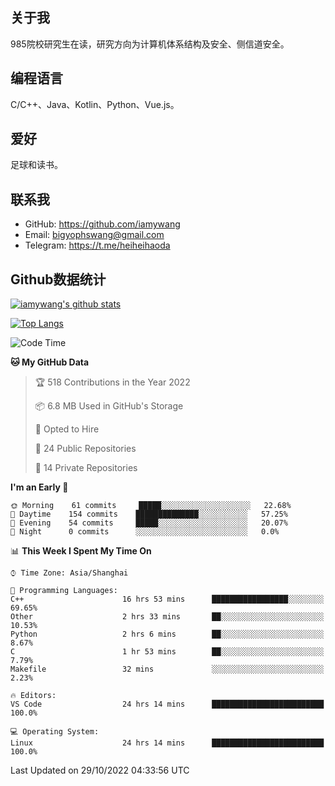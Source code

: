 ## 关于我

985院校研究生在读，研究方向为计算机体系结构及安全、侧信道安全。

## 编程语言

C/C++、Java、Kotlin、Python、Vue.js。

## 爱好

足球和读书。

## 联系我

- GitHub: https://github.com/iamywang
- Email: bigyophswang@gmail.com
- Telegram: https://t.me/heiheihaoda

## Github数据统计

[![iamywang's github stats](https://github-readme-stats.vercel.app/api?username=iamywang&count_private=true&show_icons=true)]()

[![Top Langs](https://github-readme-stats.vercel.app/api/top-langs/?username=iamywang&layout=compact)]()

<!--START_SECTION:waka-->
![Code Time](http://img.shields.io/badge/Code%20Time-639%20hrs%2027%20mins-blue)

**🐱 My GitHub Data** 

> 🏆 518 Contributions in the Year 2022
 > 
> 📦 6.8 MB Used in GitHub's Storage 
 > 
> 💼 Opted to Hire
 > 
> 📜 24 Public Repositories 
 > 
> 🔑 14 Private Repositories  
 > 
**I'm an Early 🐤** 

```text
🌞 Morning    61 commits     █████░░░░░░░░░░░░░░░░░░░░   22.68% 
🌆 Daytime    154 commits    ██████████████░░░░░░░░░░░   57.25% 
🌃 Evening    54 commits     █████░░░░░░░░░░░░░░░░░░░░   20.07% 
🌙 Night      0 commits      ░░░░░░░░░░░░░░░░░░░░░░░░░   0.0%

```


📊 **This Week I Spent My Time On** 

```text
⌚︎ Time Zone: Asia/Shanghai

💬 Programming Languages: 
C++                      16 hrs 53 mins      █████████████████░░░░░░░░   69.65% 
Other                    2 hrs 33 mins       ██░░░░░░░░░░░░░░░░░░░░░░░   10.53% 
Python                   2 hrs 6 mins        ██░░░░░░░░░░░░░░░░░░░░░░░   8.67% 
C                        1 hr 53 mins        ██░░░░░░░░░░░░░░░░░░░░░░░   7.79% 
Makefile                 32 mins             ░░░░░░░░░░░░░░░░░░░░░░░░░   2.23%

🔥 Editors: 
VS Code                  24 hrs 14 mins      █████████████████████████   100.0%

💻 Operating System: 
Linux                    24 hrs 14 mins      █████████████████████████   100.0%

```


 Last Updated on 29/10/2022 04:33:56 UTC
<!--END_SECTION:waka-->
